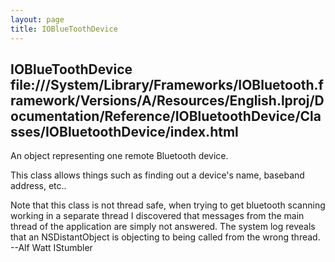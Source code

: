```yaml
---
layout: page
title: IOBlueToothDevice
---
```


IOBlueToothDevice
file:///System/Library/Frameworks/IOBluetooth.framework/Versions/A/Resources/English.lproj/Documentation/Reference/IOBluetoothDevice/Classes/IOBluetoothDevice/index.html
----

An object representing one remote Bluetooth device.

This class allows things such as finding out a device's name, baseband address, etc..

Note that this class is not thread safe, when trying to get bluetooth scanning working in a separate thread I discovered that messages from the main thread of the application are simply not answered. The system log reveals that an NSDistantObject is objecting to being called from the wrong thread. --Alf Watt IStumbler

